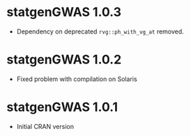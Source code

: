 # statgenGWAS 1.0.3

* Dependency on deprecated `rvg::ph_with_vg_at` removed.

# statgenGWAS 1.0.2

* Fixed problem with compilation on Solaris

# statgenGWAS 1.0.1

* Initial CRAN version
